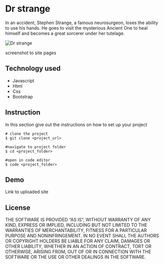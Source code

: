 # Dr strange
In an accident, Stephen Strange, a famous neurosurgeon, loses the ability to use his hands. He goes to visit the mysterious Ancient One to heal himself and becomes a great sorcerer under her tutelage.

![Dr strange](https://c4.wallpaperflare.com/wallpaper/356/594/366/dr-strange-marvel-comics-marvel-cinematic-universe-marvel-super-heroes-hd-wallpaper-preview.jpg)

screenshot to site pages

## Technology used
- Javascript
- Html
- Css
- Bootstrap

## Instruction
In this section give out the instructions on how to set up your project
```
# clone the project
$ git clone <project_url>

#navigate to project folder
$ cd <project_folder>

#open in code editor
$ code <project_folder>
```
## Demo
Link to uploaded site 

## License
THE SOFTWARE IS PROVIDED “AS IS”, WITHOUT WARRANTY OF ANY KIND, EXPRESS OR IMPLIED, INCLUDING BUT NOT LIMITED TO THE WARRANTIES OF MERCHANTABILITY, FITNESS FOR A PARTICULAR PURPOSE AND NONINFRINGEMENT. IN NO EVENT SHALL THE AUTHORS OR COPYRIGHT HOLDERS BE LIABLE FOR ANY CLAIM, DAMAGES OR OTHER LIABILITY, WHETHER IN AN ACTION OF CONTRACT, TORT OR OTHERWISE, ARISING FROM, OUT OF OR IN CONNECTION WITH THE SOFTWARE OR THE USE OR OTHER DEALINGS IN THE SOFTWARE.
